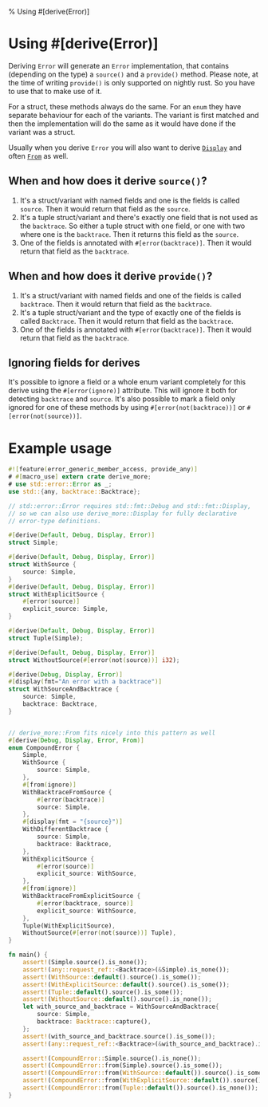 % Using #[derive(Error)]

# Using #[derive(Error)]
Deriving `Error` will generate an `Error` implementation, that contains
(depending on the type) a `source()` and a `provide()` method. Please note,
at the time of writing `provide()` is only supported on nightly rust. So you
have to use that to make use of it.

For a struct, these methods always do the same. For an `enum` they have separate
behaviour for each of the variants. The variant is first matched and then the
implementation will do the same as it would have done if the variant was a
struct.

Usually when you derive `Error` you will also want to derive [`Display`] and
often [`From`] as well.

[`Display`]: display.html
[`From`]: from.html

## When and how does it derive `source()`?

1. It's a struct/variant with named fields and one is the fields is
   called `source`. Then it would return that field as the `source`.
2. It's a tuple struct/variant and there's exactly one field that is not used as
   the `backtrace`. So either a tuple struct with one field, or one with two where one
   is the `backtrace`. Then it returns this field as the `source`.
3. One of the fields is annotated with `#[error(backtrace)]`. Then it would
   return that field as the `backtrace`.

## When and how does it derive `provide()`?

1. It's a struct/variant with named fields and one of the fields is
   called `backtrace`. Then it would return that field as the `backtrace`.
2. It's a tuple struct/variant and the type of exactly one of the fields is
   called `Backtrace`. Then it would return that field as the `backtrace`.
3. One of the fields is annotated with `#[error(backtrace)]`. Then it would
   return that field as the `backtrace`.

## Ignoring fields for derives

It's possible to ignore a field or a whole enum variant completely for this
derive using the `#[error(ignore)]` attribute. This will ignore it both for
detecting `backtrace` and `source`. It's also possible to mark a field only
ignored for one of these methods by using `#[error(not(backtrace))]` or
`#[error(not(source))]`.

# Example usage

```rust
#![feature(error_generic_member_access, provide_any)]
# #[macro_use] extern crate derive_more;
# use std::error::Error as _;
use std::{any, backtrace::Backtrace};

// std::error::Error requires std::fmt::Debug and std::fmt::Display,
// so we can also use derive_more::Display for fully declarative
// error-type definitions.

#[derive(Default, Debug, Display, Error)]
struct Simple;

#[derive(Default, Debug, Display, Error)]
struct WithSource {
    source: Simple,
}
#[derive(Default, Debug, Display, Error)]
struct WithExplicitSource {
    #[error(source)]
    explicit_source: Simple,
}

#[derive(Default, Debug, Display, Error)]
struct Tuple(Simple);

#[derive(Default, Debug, Display, Error)]
struct WithoutSource(#[error(not(source))] i32);

#[derive(Debug, Display, Error)]
#[display(fmt="An error with a backtrace")]
struct WithSourceAndBacktrace {
    source: Simple,
    backtrace: Backtrace,
}


// derive_more::From fits nicely into this pattern as well
#[derive(Debug, Display, Error, From)]
enum CompoundError {
    Simple,
    WithSource {
        source: Simple,
    },
    #[from(ignore)]
    WithBacktraceFromSource {
        #[error(backtrace)]
        source: Simple,
    },
    #[display(fmt = "{source}")]
    WithDifferentBacktrace {
        source: Simple,
        backtrace: Backtrace,
    },
    WithExplicitSource {
        #[error(source)]
        explicit_source: WithSource,
    },
    #[from(ignore)]
    WithBacktraceFromExplicitSource {
        #[error(backtrace, source)]
        explicit_source: WithSource,
    },
    Tuple(WithExplicitSource),
    WithoutSource(#[error(not(source))] Tuple),
}

fn main() {
    assert!(Simple.source().is_none());
    assert!(any::request_ref::<Backtrace>(&Simple).is_none());
    assert!(WithSource::default().source().is_some());
    assert!(WithExplicitSource::default().source().is_some());
    assert!(Tuple::default().source().is_some());
    assert!(WithoutSource::default().source().is_none());
    let with_source_and_backtrace = WithSourceAndBacktrace{
        source: Simple,
        backtrace: Backtrace::capture(),
    };
    assert!(with_source_and_backtrace.source().is_some());
    assert!(any::request_ref::<Backtrace>(&with_source_and_backtrace).is_some());

    assert!(CompoundError::Simple.source().is_none());
    assert!(CompoundError::from(Simple).source().is_some());
    assert!(CompoundError::from(WithSource::default()).source().is_some());
    assert!(CompoundError::from(WithExplicitSource::default()).source().is_some());
    assert!(CompoundError::from(Tuple::default()).source().is_none());
}
```
